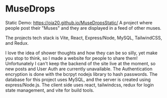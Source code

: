 # MuseDrops
Static Demo: https://oia20.github.io/MuseDropsStatic/
A project where people post their "Muses" and they are displayed in a feed of other muses.

The projects tech stack is Vite, React, Express/Node, MySQL, TailwindCSS, and Redux.

I love the idea of shower thoughts and how they can be so silly, yet make you stop to think, so I made a website for people to share them! Unfortunately I can't keep the backend of the site live at the moment, so new posts and User Auth are currently unavailable. The Authentication encryption is done with the bcrpyt nodejs library to hash passwords. The database for this project uses MySQL, and the server is created using express/Node.js. The client side uses react, tailwindcss, redux for login state management, and vite for build tools.
